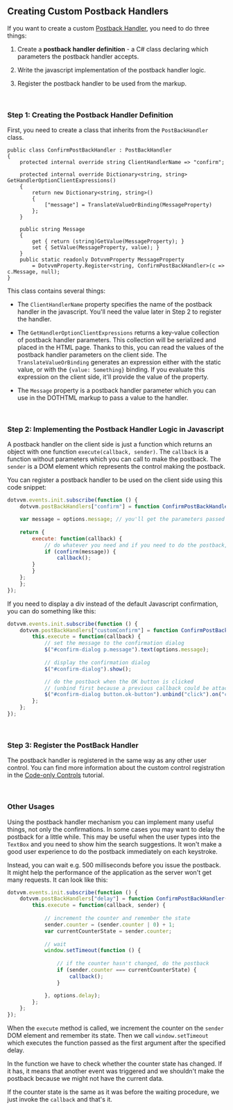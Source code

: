 ﻿## Creating Custom Postback Handlers

If you want to create a custom [Postback Handler](/docs/tutorials/basics-postback-handlers/{branch}), you need to do three things:

1. Create a **postback handler definition** - a C# class declaring which parameters the postback handler accepts.

2. Write the javascript implementation of the postback handler logic.

3. Register the postback handler to be used from the markup.

<br/>

### Step 1: Creating the Postback Handler Definition

First, you need to create a class that inherits from the `PostBackHandler` class.

```CSHARP
public class ConfirmPostBackHandler : PostBackHandler
{
    protected internal override string ClientHandlerName => "confirm";

    protected internal override Dictionary<string, string> GetHandlerOptionClientExpressions()
    {
        return new Dictionary<string, string>()
        {
            ["message"] = TranslateValueOrBinding(MessageProperty)
        };
    }

    public string Message
    {
        get { return (string)GetValue(MessageProperty); }
        set { SetValue(MessageProperty, value); }
    }
    public static readonly DotvvmProperty MessageProperty
        = DotvvmProperty.Register<string, ConfirmPostBackHandler>(c => c.Message, null);	
}
```

This class contains several things:

* The `ClientHandlerName` property specifies the name of the postback handler in the javascript. You'll need the value later in Step 2 to register the handler.

* The `GetHandlerOptionClientExpressions` returns a key-value collection of postback handler parameters. This collection will be serialized and placed in the 
HTML page. Thanks to this, you can read the values of the postback handler parameters on the client side. The `TranslateValueOrBinding` generates an expression
either with the static value, or with the `{value: Something}` binding. If you evaluate this expression on the client side, it'll provide the value of the property.

* The `Message` property is a postback handler parameter which you can use in the DOTHTML markup to pass a value to the handler.

<br/>

### Step 2: Implementing the Postback Handler Logic in Javascript

A postback handler on the client side is just a function which returns an object with one function `execute(callback, sender)`. 
The `callback` is a function without parameters which you can call to make the postback.
The `sender` is a DOM element which represents the control making the postback.

You can register a postback handler to be used on the client side using this code snippet:

```JAVASCRIPT
dotvvm.events.init.subscribe(function () {
    dotvvm.postBackHandlers["confirm"] = function ConfirmPostBackHandler(options) {

	var message = options.message; // you'll get the parameters passed to the handler in the options object
	
	return {
	    execute: function(callback) {
	    	// do whatever you need and if you need to do the postback, invoke the 'callback()' function
	    	if (confirm(message)) {
	    	    callback();
		}
	    }
	};
    };
});
```

If you need to display a div instead of the default Javascript confirmation, you can do something like this:

```JAVASCRIPT
dotvvm.events.init.subscribe(function () {
    dotvvm.postBackHandlers["customConfirm"] = function ConfirmPostBackHandler(options) {
	    this.execute = function(callback) {
			// set the message to the confirmation dialog
			$("#confirm-dialog p.message").text(options.message);
						
			// display the confirmation dialog
		    $("#confirm-dialog").show();

			// do the postback when the OK button is clicked
			// (unbind first because a previous callback could be attached to the event)
			$("#confirm-dialog button.ok-button").unbind("click").on("click", callback);
		};
	};
});
```

<br/>

### Step 3: Register the PostBack Handler

The postback handler is registered in the same way as any other user control. You can find more information about the custom 
control registration in the [Code-only Controls](/docs/tutorials/control-development-code-only-controls/{branch}) tutorial.

<br/>

### Other Usages

Using the postback handler mechanism you can implement many useful things, not only the confirmations.
In some cases you may want to delay the postback for a little while. This may be useful when the user types into the `TextBox` and you need to
show him the search suggestions. It won't make a good user experience to do the postback immediately on each keystroke. 

Instead, you can wait e.g. 500 milliseconds before you issue the postback. It might help the performance of the application as the server won't get
many requests. It can look like this:

```JAVASCRIPT
dotvvm.events.init.subscribe(function () {
    dotvvm.postBackHandlers["delay"] = function ConfirmPostBackHandler(options) {
		this.execute = function(callback, sender) {
		
			// increment the counter and remember the state
			sender.counter = (sender.counter | 0) + 1;
			var currentCounterState = sender.counter;
			
			// wait
			window.setTimeout(function () {
			
				// if the counter hasn't changed, do the postback
				if (sender.counter === currentCounterState) {
				    callback();
				}

			}, options.delay);			
		};
	};
});
```

When the `execute` method is called, we increment the counter on the `sender` DOM element and remember its state.
Then we call `window.setTimeout` which executes the function passed as the first argument after the specified delay.

In the function we have to check whether the counter state has changed. If it has, it means that another event was 
triggered and we shouldn't make the postback because we might not have the current data.

If the counter state is the same as it was before the waiting procedure, we just invoke the `callback` and that's it.

